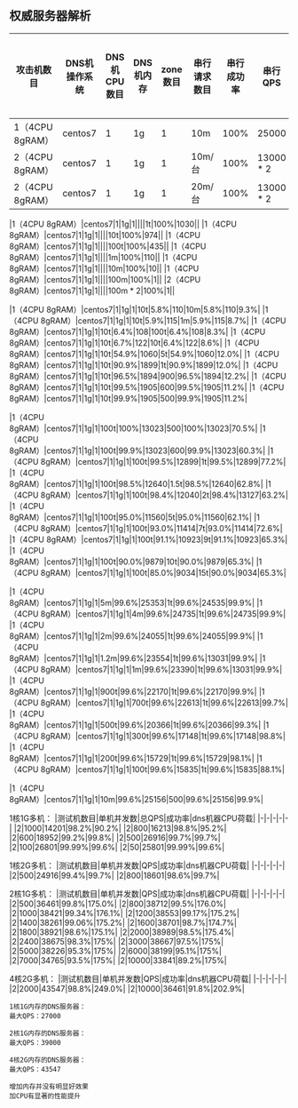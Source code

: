 ## 权威服务器解析
|攻击机数目|DNS机操作系统|DNS机CPU数目|DNS机内存|zone数目|串行请求数目|串行成功率|串行QPS|并发请求数目|并发成功数|并发QPS|DNS机CPU负载|
|-|-|-|-|-|-|-|-|-|-|-|-|
|1（4CPU 8gRAM）|centos7|1|1g|1|10m|100%|25000|0|0|0||
|2（4CPU 8gRAM）|centos7|1|1g|1|10m/台|100%|13000 * 2|0|0|0||
|2（4CPU 8gRAM）|centos7|1|1g|1|20m/台|100%|13000 * 2|0|0|0||

|1（4CPU 8gRAM）|centos7|1|1g|1||||1t|100%|1030||
|1（4CPU 8gRAM）|centos7|1|1g|1||||10t|100%|974||
|1（4CPU 8gRAM）|centos7|1|1g|1||||100t|100%|435||
|1（4CPU 8gRAM）|centos7|1|1g|1||||1m|100%|110||
|1（4CPU 8gRAM）|centos7|1|1g|1||||10m|100%|10||
|1（4CPU 8gRAM）|centos7|1|1g|1||||100m|100%|1||
|2（4CPU 8gRAM）|centos7|1|1g|1||||100m * 2|100%|1||

|1（4CPU 8gRAM）|centos7|1|1g|1|10t|5.8%|110|10m|5.8%|110|9.3%|
|1（4CPU 8gRAM）|centos7|1|1g|1|10t|5.9%|115|1m|5.9%|115|8.7%|
|1（4CPU 8gRAM）|centos7|1|1g|1|10t|6.4%|108|100t|6.4%|108|8.3%|
|1（4CPU 8gRAM）|centos7|1|1g|1|10t|6.7%|122|10t|6.4%|122|8.6%|
|1（4CPU 8gRAM）|centos7|1|1g|1|10t|54.9%|1060|5t|54.9%|1060|12.0%|
|1（4CPU 8gRAM）|centos7|1|1g|1|10t|90.9%|1899|1t|90.9%|1899|12.0%|
|1（4CPU 8gRAM）|centos7|1|1g|1|10t|96.5%|1894|900|96.5%|1894|12.2%|
|1（4CPU 8gRAM）|centos7|1|1g|1|10t|99.5%|1905|600|99.5%|1905|11.2%|
|1（4CPU 8gRAM）|centos7|1|1g|1|10t|99.9%|1905|500|99.9%|1905|11.2%|

|1（4CPU 8gRAM）|centos7|1|1g|1|100t|100%|13023|500|100%|13023|70.5%|
|1（4CPU 8gRAM）|centos7|1|1g|1|100t|99.9%|13023|600|99.9%|13023|60.3%|
|1（4CPU 8gRAM）|centos7|1|1g|1|100t|99.5%|12899|1t|99.5%|12899|77.2%|
|1（4CPU 8gRAM）|centos7|1|1g|1|100t|98.5%|12640|1.5t|98.5%|12640|62.8%|
|1（4CPU 8gRAM）|centos7|1|1g|1|100t|98.4%|12040|2t|98.4%|13127|63.2%|
|1（4CPU 8gRAM）|centos7|1|1g|1|100t|95.0%|11560|5t|95.0%|11560|62.1%|
|1（4CPU 8gRAM）|centos7|1|1g|1|100t|93.0%|11414|7t|93.0%|11414|72.6%|
|1（4CPU 8gRAM）|centos7|1|1g|1|100t|91.1%|10923|9t|91.1%|10923|65.3%|
|1（4CPU 8gRAM）|centos7|1|1g|1|100t|90.0%|9879|10t|90.0%|9879|65.3%|
|1（4CPU 8gRAM）|centos7|1|1g|1|100t|85.0%|9034|15t|90.0%|9034|65.3%|

|1（4CPU 8gRAM）|centos7|1|1g|1|5m|99.6%|25353|1t|99.6%|24535|99.9%|
|1（4CPU 8gRAM）|centos7|1|1g|1|4m|99.6%|24735|1t|99.6%|24735|99.9%|
|1（4CPU 8gRAM）|centos7|1|1g|1|2m|99.6%|24055|1t|99.6%|24055|99.9%|
|1（4CPU 8gRAM）|centos7|1|1g|1|1.2m|99.6%|23554|1t|99.6%|13031|99.9%|
|1（4CPU 8gRAM）|centos7|1|1g|1|1m|99.6%|23390|1t|99.6%|13031|99.9%|
|1（4CPU 8gRAM）|centos7|1|1g|1|900t|99.6%|22170|1t|99.6%|22170|99.9%|
|1（4CPU 8gRAM）|centos7|1|1g|1|700t|99.6%|22613|1t|99.6%|22613|99.7%|
|1（4CPU 8gRAM）|centos7|1|1g|1|500t|99.6%|20366|1t|99.6%|20366|99.3%|
|1（4CPU 8gRAM）|centos7|1|1g|1|300t|99.6%|17148|1t|99.6%|17148|98.8%|
|1（4CPU 8gRAM）|centos7|1|1g|1|200t|99.6%|15729|1t|99.6%|15729|98.1%|
|1（4CPU 8gRAM）|centos7|1|1g|1|100t|99.6%|15835|1t|99.6%|15835|88.1%|

|1（4CPU 8gRAM）|centos7|1|1g|1|10m|99.6%|25156|500|99.6%|25156|99.9%|

1核1G多机：
|测试机数目|单机并发数|总QPS|成功率|dns机器CPU荷载|
|-|-|-|-|-|
|2|1000|14201|98.2%|90.2%|
|2|800|16213|98.8%|95.2%|
|2|600|18952|99.2%|99.8%|
|2|500|26916|99.7%|99.7%|
|2|100|26801|99.99%|99.6%|
|2|50|25801|99.99%|99.6%|

1核2G多机：
|测试机数目|单机并发数|QPS|成功率|dns机器CPU荷载|
|-|-|-|-|-|
|2|500|24916|99.4%|99.7%|
|2|800|18601|98.6%|99.7%|

2核1G多机：
|测试机数目|单机并发数|QPS|成功率|dns机器CPU荷载|
|-|-|-|-|-|
|2|500|36461|99.8%|175.0%|
|2|800|38712|99.5%|176.0%|
|2|1000|38421|99.34%|176.1%|
|2|1200|38553|99.17%|175.2%|
|2|1400|38261|99.06%|175.2%|
|2|1600|38701|98.7%|174.7%|
|2|1800|38921|98.6%|175.1%|
|2|2000|38989|98.5%|175.4%|
|2|2400|38675|98.3%|175%|
|2|3000|38667|97.5%|175%|
|2|5000|38226|95.3%|175%|
|2|6000|38199|95.1%|175%|
|2|7000|34765|93.5%|175%|
|2|10000|33841|89.2%|175%|

4核2G多机：
|测试机数目|单机并发数|QPS|成功率|dns机器CPU荷载|
|-|-|-|-|-|
|2|2000|43547|98.8%|249.0%|
|2|10000|36461|91.8%|202.9%|

```
1核1G内存的DNS服务器：
最大QPS：27000

2核1G内存的DNS服务器：
最大QPS：39000

4核2G内存的DNS服务器：
最大QPS：43547

增加内存并没有明显好效果
加CPU有显著的性能提升

```